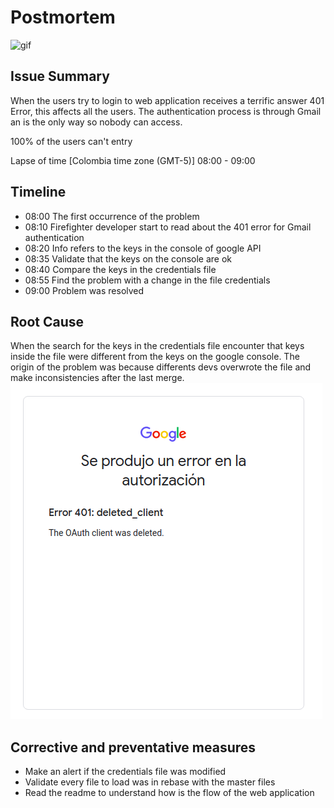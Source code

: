 
# Postmortem
![gif](https://media.giphy.com/media/3orieLeZL5kyNqiLfO/giphy.gif)
## Issue Summary
When the users try to login to web application receives a terrific answer 401 Error, this affects all the users. The authentication process is through Gmail an is the only way so nobody can access.


100% of the users can't entry

Lapse of time [Colombia time zone (GMT-5)]
08:00 - 09:00

## Timeline

- 08:00 The first occurrence of the problem
- 08:10 Firefighter developer start to read about the 401 error for Gmail authentication
- 08:20 Info refers to the keys in the console of google API
- 08:35 Validate that the keys on the console are ok
- 08:40 Compare the keys in the credentials file
- 08:55 Find the problem with a change in the file credentials
- 09:00 Problem was resolved

## Root Cause

When the search for the keys in the credentials file encounter that keys inside the file were different from the keys on the google console. The origin of the problem was because differents devs overwrote the file and make inconsistencies after the last merge.
![unauthorized](https://github.com/amartinezre05/holberton-system_engineering-devops/blob/master/0x18-webstack_monitoring/Screenshot%20from%202020-05-31%2013-49-28.png)

## Corrective and preventative measures

- Make an alert if the credentials file was modified
- Validate every file to load was in rebase with the master files
- Read the readme to understand how is the flow of the web application
